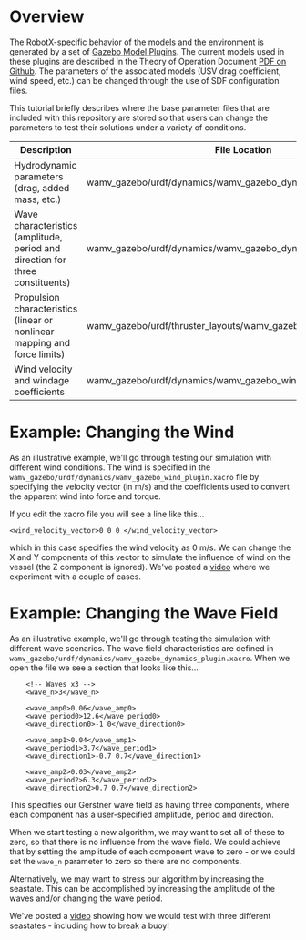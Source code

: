 # Overview #

The RobotX-specific behavior of the models and the environment is generated by a set of [Gazebo Model Plugins](http://gazebosim.org/tutorials?tut=plugins_hello_world).  The current models used in these plugins are described in the Theory of Operation Document [PDF on Github](https://github.com/bsb808/robotx_docs/blob/master/theoryofoperation/theory_of_operation.pdf).  The parameters of the associated models (USV drag coefficient, wind speed, etc.) can be changed through the use of SDF configuration files.

This tutorial briefly describes where the base parameter files that are included with this repository are stored so that users can change the parameters to test their solutions under a variety of conditions.

| Description | File Location | Notes |
|-------------|---------------|------ |
| Hydrodynamic parameters (drag, added mass, etc.) | wamv_gazebo/urdf/dynamics/wamv_gazebo_dynamics_plugin.xacro | Current parameters based on FAU Publication https://doi.org/10.1016/j.oceaneng.2016.09.037 |
| Wave characteristics (amplitude, period and direction for three constituents) |  wamv_gazebo/urdf/dynamics/wamv_gazebo_dynamics_plugin.xacro | Values correspond to same values used in visual texture |
| Propulsion characteristics (linear or nonlinear mapping and force limits) | wamv_gazebo/urdf/thruster_layouts/wamv_gazebo_thruster_config.xacro | Nonlinear mapping is based on experimental results from FAU https://doi.org/10.1016/j.oceaneng.2016.09.037 |
| Wind velocity and windage coefficients | wamv_gazebo/urdf/dynamics/wamv_gazebo_wind_plugin.xacro | Windage coefficeints from same FAU report https://doi.org/10.1016/j.oceaneng.2016.09.037 |



# Example: Changing the Wind #
As an illustrative example, we'll go through testing our simulation with different wind conditions.  The wind is specified in the ```wamv_gazebo/urdf/dynamics/wamv_gazebo_wind_plugin.xacro``` file by specifying the velocity vector (in m/s) and the coefficients used to convert the apparent wind into force and torque.

If you edit the xacro file you will see a line like this...

```
<wind_velocity_vector>0 0 0 </wind_velocity_vector>
```

which in this case specifies the wind velocity as 0 m/s.  We can change the X and Y components of this vector to simulate the influence of wind on the vessel (the Z component is ignored).  We've posted a [video](https://vimeo.com/257588911) where we experiment with a couple of cases.


# Example: Changing the Wave Field #

As an illustrative example, we'll go through testing the simulation with different wave scenarios.  The wave field characteristics are defined in `wamv_gazebo/urdf/dynamics/wamv_gazebo_dynamics_plugin.xacro`.  When we open the file we see a section that looks like this...

```
	<!-- Waves x3 -->
	<wave_n>3</wave_n>

	<wave_amp0>0.06</wave_amp0>
	<wave_period0>12.6</wave_period0>
	<wave_direction0>-1 0</wave_direction0>

	<wave_amp1>0.04</wave_amp1>
	<wave_period1>3.7</wave_period1>
	<wave_direction1>-0.7 0.7</wave_direction1>

	<wave_amp2>0.03</wave_amp2>
	<wave_period2>6.3</wave_period2>
	<wave_direction2>0.7 0.7</wave_direction2>
```

This specifies our Gerstner wave field as having three components, where each component has a user-specified  amplitude, period and direction.

When we start testing a new algorithm, we may want to set all of these to zero, so that there is no influence from the wave field.  We could achieve that by setting the amplitude of each component wave to zero - or we could set the `wave_n` parameter to zero so there are no components.

Alternatively, we may want to stress our algorithm by increasing the seastate.  This can be accomplished by increasing the amplitude of the waves and/or changing the wave period.

We've posted a [video](https://vimeo.com/257586610) showing how we would test with three different seastates - including how to break a buoy!